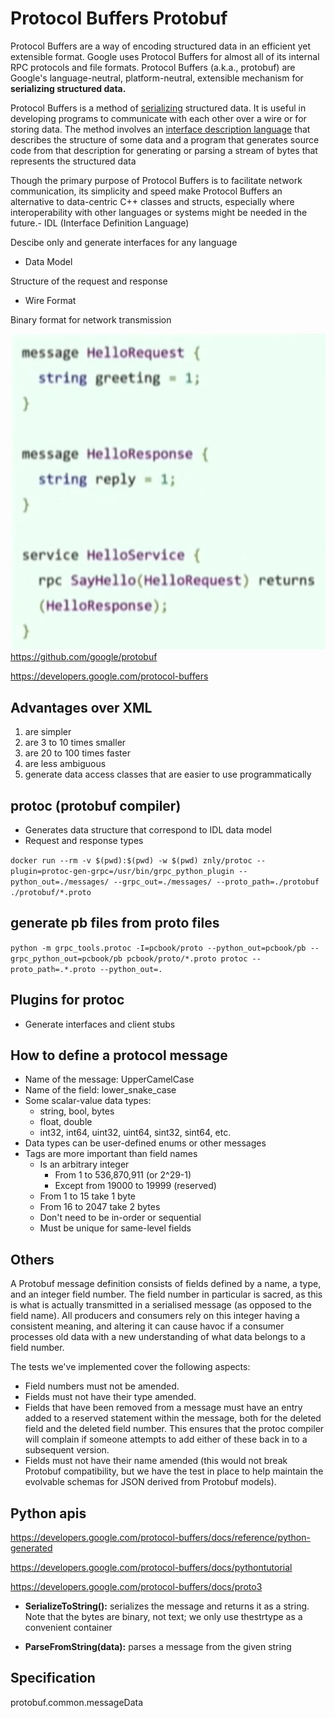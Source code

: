 # Protocol Buffers Protobuf

Protocol Buffers are a way of encoding structured data in an efficient yet extensible format. Google uses Protocol Buffers for almost all of its internal RPC protocols and file formats.
Protocol Buffers (a.k.a., protobuf) are Google's language-neutral, platform-neutral, extensible mechanism for **serializing structured data.**

Protocol Buffers is a method of [serializing](https://en.wikipedia.org/wiki/Serialization) structured data. It is useful in developing programs to communicate with each other over a wire or for storing data. The method involves an [interface description language](https://en.wikipedia.org/wiki/Interface_description_language) that describes the structure of some data and a program that generates source code from that description for generating or parsing a stream of bytes that represents the structured data

Though the primary purpose of Protocol Buffers is to facilitate network communication, its simplicity and speed make Protocol Buffers an alternative to data-centric C++ classes and structs, especially where interoperability with other languages or systems might be needed in the future.- IDL (Interface Definition Language)

Descibe only and generate interfaces for any language

- Data Model

Structure of the request and response

- Wire Format

Binary format for network transmission

![image](../../media/Protocol-Buffers-Protobuf-image1.jpg)
<https://github.com/google/protobuf>

<https://developers.google.com/protocol-buffers>

## Advantages over XML

1. are simpler
2. are 3 to 10 times smaller
3. are 20 to 100 times faster
4. are less ambiguous
5. generate data access classes that are easier to use programmatically

## protoc (protobuf compiler)

- Generates data structure that correspond to IDL data model
- Request and response types

`docker run --rm -v $(pwd):$(pwd) -w $(pwd) znly/protoc --plugin=protoc-gen-grpc=/usr/bin/grpc_python_plugin --python_out=./messages/ --grpc_out=./messages/ --proto_path=./protobuf ./protobuf/*.proto`

## generate pb files from proto files

`python -m grpc_tools.protoc -I=pcbook/proto --python_out=pcbook/pb --grpc_python_out=pcbook/pb pcbook/proto/*.proto protoc --proto_path=.*.proto --python_out=.`

## Plugins for protoc

- Generate interfaces and client stubs

## How to define a protocol message

- Name of the message: UpperCamelCase
- Name of the field: lower_snake_case
- Some scalar-value data types:
  - string, bool, bytes
  - float, double
  - int32, int64, uint32, uint64, sint32, sint64, etc.
- Data types can be user-defined enums or other messages
- Tags are more important than field names
  - Is an arbitrary integer
    - From 1 to 536,870,911 (or 2^29-1)
    - Except from 19000 to 19999 (reserved)
  - From 1 to 15 take 1 byte
  - From 16 to 2047 take 2 bytes
  - Don't need to be in-order or sequential
  - Must be unique for same-level fields

## Others

A Protobuf message definition consists of fields defined by a name, a type, and an integer field number. The field number in particular is sacred, as this is what is actually transmitted in a serialised message (as opposed to the field name). All producers and consumers rely on this integer having a consistent meaning, and altering it can cause havoc if a consumer processes old data with a new understanding of what data belongs to a field number.

The tests we've implemented cover the following aspects:

- Field numbers must not be amended.
- Fields must not have their type amended.
- Fields that have been removed from a message must have an entry added to a reserved statement within the message, both for the deleted field and the deleted field number. This ensures that the protoc compiler will complain if someone attempts to add either of these back in to a subsequent version.
- Fields must not have their name amended (this would not break Protobuf compatibility, but we have the test in place to help maintain the evolvable schemas for JSON derived from Protobuf models).

## Python apis

<https://developers.google.com/protocol-buffers/docs/reference/python-generated>

<https://developers.google.com/protocol-buffers/docs/pythontutorial>

<https://developers.google.com/protocol-buffers/docs/proto3>

- **SerializeToString():** serializes the message and returns it as a string. Note that the bytes are binary, not text; we only use thestrtype as a convenient container

- **ParseFromString(data):** parses a message from the given string

## Specification

protobuf.common.messageData
